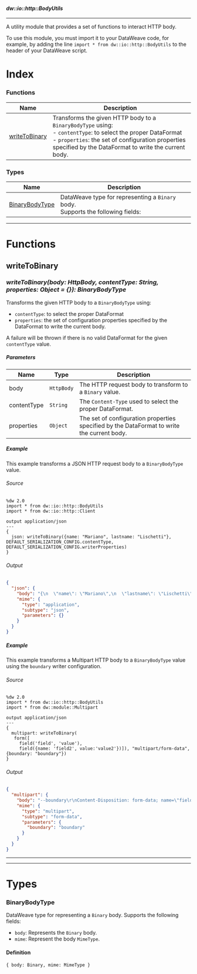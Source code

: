 #### _dw::io::http::BodyUtils_
__________________________________________

A utility module that provides a set of functions to interact HTTP body.

To use this module, you must import it to your DataWeave code, for example,
by adding the line `import * from dw::io::http::BodyUtils` to the header of your
DataWeave script.

# Index

### Functions
| Name | Description|
|------|------------|
| [writeToBinary](#writetobinary ) | Transforms the given HTTP body to a `BinaryBodyType` using:<br>- `contentType`: to select the proper DataFormat<br>- `properties`: the set of configuration properties specified by the DataFormat to write the current body.|




### Types
| Name | Description|
|------|------------|
|[BinaryBodyType](#binarybodytype ) | DataWeave type for representing a `Binary` body.<br>Supports the following fields:|






__________________________________________


# Functions

## **writeToBinary**

### _writeToBinary&#40;body: HttpBody, contentType: String, properties: Object = {}&#41;: BinaryBodyType_

Transforms the given HTTP body to a `BinaryBodyType` using:
- `contentType`: to select the proper DataFormat
- `properties`: the set of configuration properties specified by the DataFormat to write the current body.

A failure will be thrown if there is no valid DataFormat for the given `contentType` value.

##### Parameters

| Name | Type | Description|
|------|------|------------|
| body | `HttpBody` | The HTTP request body to transform to a `Binary` value.|
| contentType | `String` | The `Content-Type` used to select the proper DataFormat.|
| properties | `Object` | The set of configuration properties specified by the DataFormat to write the current body.|


##### Example

This example transforms a JSON HTTP request body to a `BinaryBodyType` value.

###### Source

```dataweave
%dw 2.0
import * from dw::io::http::BodyUtils
import * from dw::io::http::Client

output application/json
---
{
  json: writeToBinary({name: "Mariano", lastname: "Lischetti"}, DEFAULT_SERIALIZATION_CONFIG.contentType, DEFAULT_SERIALIZATION_CONFIG.writerProperties)
}
```

###### Output

```json
{
  "json": {
    "body": "{\n  \"name\": \"Mariano\",\n  \"lastname\": \"Lischetti\"\n}",
    "mime": {
      "type": "application",
      "subtype": "json",
      "parameters": {}
    }
  }
}
```

##### Example

This example transforms a Multipart HTTP body to a `BinaryBodyType` value using the `boundary` writer configuration.

###### Source

```dataweave
%dw 2.0
import * from dw::io::http::BodyUtils
import * from dw::module::Multipart

output application/json
---
{
  multipart: writeToBinary(
   form([
     field('field', 'value'),
     field({name: 'field2', value:'value2'})]), "multipart/form-data", {boundary: "boundary"})
}
```

###### Output

```json
{
  "multipart": {
    "body": "--boundary\r\nContent-Disposition: form-data; name=\"field\"\r\n\r\nvalue\r\n--boundary\r\nContent-Disposition: form-data; name=\"field2\"\r\n\r\nvalue2\r\n--boundary--\r\n",
    "mime": {
      "type": "multipart",
      "subtype": "form-data",
      "parameters": {
        "boundary": "boundary"
      }
    }
  }
}
```
__________________________________________




__________________________________________

# Types

### **BinaryBodyType**


DataWeave type for representing a `Binary` body.
Supports the following fields:

- `body`: Represents the `Binary` body.
- `mime`: Represent the body `MimeType`.

#### Definition

```dataweave
{ body: Binary, mime: MimeType }
```




